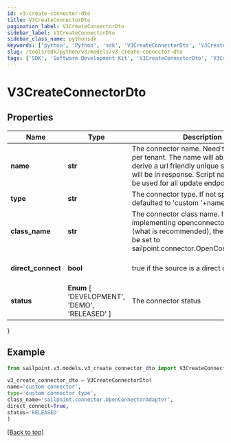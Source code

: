 ```yaml
---
id: v3-create-connector-dto
title: V3CreateConnectorDto
pagination_label: V3CreateConnectorDto
sidebar_label: V3CreateConnectorDto
sidebar_class_name: pythonsdk
keywords: ['python', 'Python', 'sdk', 'V3CreateConnectorDto', 'V3CreateConnectorDto'] 
slug: /tools/sdk/python/v3/models/v3-create-connector-dto
tags: ['SDK', 'Software Development Kit', 'V3CreateConnectorDto', 'V3CreateConnectorDto']
---
```


# V3CreateConnectorDto


## Properties

Name | Type | Description | Notes
------------ | ------------- | ------------- | -------------
**name** | **str** | The connector name. Need to be unique per tenant. The name will able be used to derive a url friendly unique scriptname that will be in response. Script name can then be used for all update endpoints | [required]
**type** | **str** | The connector type. If not specified will be defaulted to 'custom '+name | [optional] 
**class_name** | **str** | The connector class name. If you are implementing openconnector standard (what is recommended), then this need to be set to sailpoint.connector.OpenConnectorAdapter | [required]
**direct_connect** | **bool** | true if the source is a direct connect source | [optional] [default to True]
**status** |  **Enum** [  'DEVELOPMENT',    'DEMO',    'RELEASED' ] | The connector status | [optional] 
}

## Example

```python
from sailpoint.v3.models.v3_create_connector_dto import V3CreateConnectorDto

v3_create_connector_dto = V3CreateConnectorDto(
name='custom connector',
type='custom connector type',
class_name='sailpoint.connector.OpenConnectorAdapter',
direct_connect=True,
status='RELEASED'
)

```
[[Back to top]](#) 

